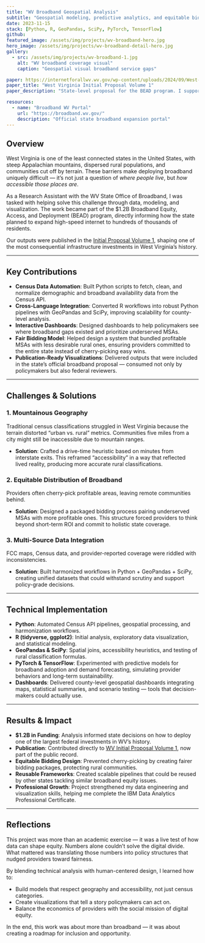 ```yaml
---
title: "WV Broadband Geospatial Analysis"
subtitle: "Geospatial modeling, predictive analytics, and equitable bidding design for the $1.2B BEAD program"
date: 2023-11-15
stack: [Python, R, GeoPandas, SciPy, PyTorch, TensorFlow]
github: 
featured_image: /assets/img/projects/wv-broadband-hero.jpg
hero_image: /assets/img/projects/wv-broadband-detail-hero.jpg
gallery:
  - src: /assets/img/projects/wv-broadband-1.jpg
    alt: "WV broadband coverage visual"
    caption: "Geospatial visual broadband service gaps"

paper: https://internetforallwv.wv.gov/wp-content/uploads/2024/09/West-Virginia-Initial-Proposal-Volume-1-Final-14Dec2023.pdf
paper_title: "West Virginia Initial Proposal Volume 1"
paper_description: "State-level proposal for the BEAD program. I supported the visualizations and modeling used in the final published report."

resources:
  - name: "Broadband WV Portal"
    url: "https://broadband.wv.gov/"
    description: "Official state broadband expansion portal"
---
```


## Overview

West Virginia is one of the least connected states in the United States, with steep Appalachian mountains, dispersed rural populations, and communities cut off by terrain. These barriers make deploying broadband uniquely difficult — it’s not just a question of *where people live*, but *how accessible those places are*.  

As a Research Assistant with the WV State Office of Broadband, I was tasked with helping solve this challenge through data, modeling, and visualization. The work became part of the $1.2B Broadband Equity, Access, and Deployment (BEAD) program, directly informing how the state planned to expand high-speed internet to hundreds of thousands of residents.  

Our outputs were published in the [Initial Proposal Volume 1](https://internetforallwv.wv.gov/wp-content/uploads/2024/09/West-Virginia-Initial-Proposal-Volume-1-Final-14Dec2023.pdf), shaping one of the most consequential infrastructure investments in West Virginia’s history.

---

## Key Contributions

- **Census Data Automation**: Built Python scripts to fetch, clean, and normalize demographic and broadband availability data from the Census API.  
- **Cross-Language Integration**: Converted R workflows into robust Python pipelines with GeoPandas and SciPy, improving scalability for county-level analysis.  
- **Interactive Dashboards**: Designed dashboards to help policymakers see where broadband gaps existed and prioritize underserved MSAs.  
- **Fair Bidding Model**: Helped design a system that bundled profitable MSAs with less desirable rural ones, ensuring providers committed to the entire state instead of cherry-picking easy wins.  
- **Publication-Ready Visualizations**: Delivered outputs that were included in the state’s official broadband proposal — consumed not only by policymakers but also federal reviewers.  

---

## Challenges & Solutions

### 1. Mountainous Geography
Traditional census classifications struggled in West Virginia because the terrain distorted “urban vs. rural” metrics. Communities five miles from a city might still be inaccessible due to mountain ranges.  
- **Solution**: Crafted a drive-time heuristic based on minutes from interstate exits. This reframed “accessibility” in a way that reflected lived reality, producing more accurate rural classifications.

### 2. Equitable Distribution of Broadband
Providers often cherry-pick profitable areas, leaving remote communities behind.  
- **Solution**: Designed a packaged bidding process pairing underserved MSAs with more profitable ones. This structure forced providers to think beyond short-term ROI and commit to holistic state coverage.

### 3. Multi-Source Data Integration
FCC maps, Census data, and provider-reported coverage were riddled with inconsistencies.  
- **Solution**: Built harmonized workflows in Python + GeoPandas + SciPy, creating unified datasets that could withstand scrutiny and support policy-grade decisions.

---

## Technical Implementation

- **Python**: Automated Census API pipelines, geospatial processing, and harmonization workflows.  
- **R (tidyverse, ggplot2)**: Initial analysis, exploratory data visualization, and statistical modeling.  
- **GeoPandas & SciPy**: Spatial joins, accessibility heuristics, and testing of rural classification formulas.  
- **PyTorch & TensorFlow**: Experimented with predictive models for broadband adoption and demand forecasting, simulating provider behaviors and long-term sustainability.  
- **Dashboards**: Delivered county-level geospatial dashboards integrating maps, statistical summaries, and scenario testing — tools that decision-makers could actually use.  

---

## Results & Impact

- **$1.2B in Funding**: Analysis informed state decisions on how to deploy one of the largest federal investments in WV’s history.  
- **Publication**: Contributed directly to [WV Initial Proposal Volume 1](https://internetforallwv.wv.gov/wp-content/uploads/2024/09/West-Virginia-Initial-Proposal-Volume-1-Final-14Dec2023.pdf), now part of the public record.  
- **Equitable Bidding Design**: Prevented cherry-picking by creating fairer bidding packages, protecting rural communities.  
- **Reusable Frameworks**: Created scalable pipelines that could be reused by other states tackling similar broadband equity issues. 
- **Professional Growth**: Project strengthened my data engineering and visualization skills, helping me complete the IBM Data Analytics Professional Certificate.  

---

## Reflections

This project was more than an academic exercise — it was a live test of how data can shape equity. Numbers alone couldn’t solve the digital divide. What mattered was translating those numbers into policy structures that nudged providers toward fairness.  

By blending technical analysis with human-centered design, I learned how to:  
- Build models that respect geography and accessibility, not just census categories.  
- Create visualizations that tell a story policymakers can act on.  
- Balance the economics of providers with the social mission of digital equity.  

In the end, this work was about more than broadband — it was about creating a roadmap for inclusion and opportunity.